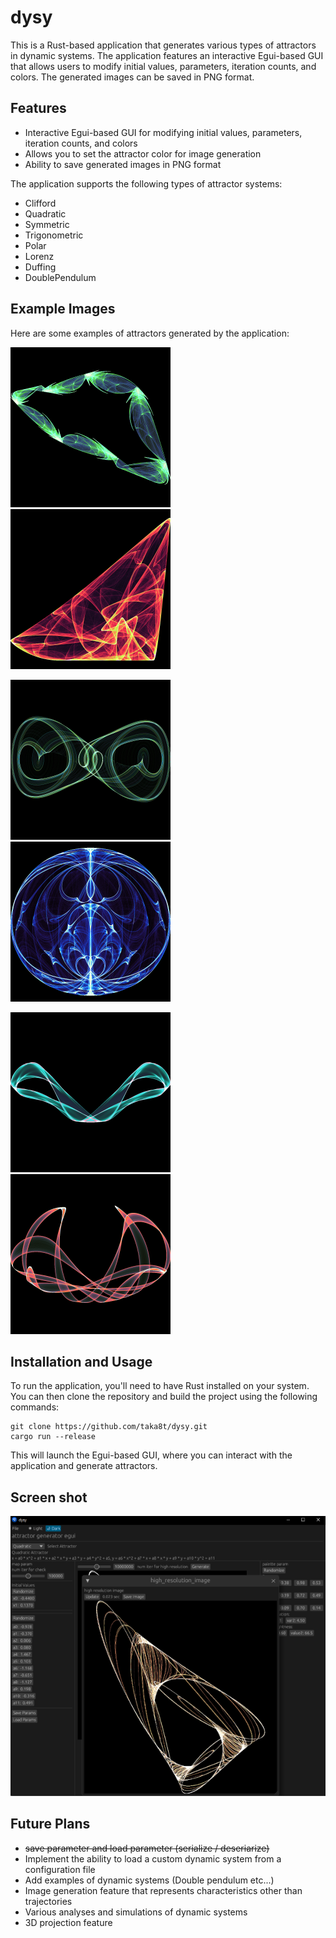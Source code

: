 # dysy

This is a Rust-based application that generates various types of attractors in dynamic systems. The application features an interactive Egui-based GUI that allows users to modify initial values, parameters, iteration counts, and colors. The generated images can be saved in PNG format.

## Features

- Interactive Egui-based GUI for modifying initial values, parameters, iteration counts, and colors
- Allows you to set the attractor color for image generation
- Ability to save generated images in PNG format

The application supports the following types of attractor systems:

- Clifford
- Quadratic
- Symmetric
- Trigonometric
- Polar
- Lorenz
- Duffing
- DoublePendulum

## Example Images

Here are some examples of attractors generated by the application:

![Quadratic Attractor](images/Quadratic_Attractor.png) ![Clifford Attractor](images/Clifford_Attractor.png)

![Duffing Attractor](images/Duffing_Attractor.png) ![Symmetric Attractor](images/Symmetric_Attractor.png)

![DoublePendulum](images/DoublePendulum.png) ![DoublePendulum2](images/DoublePendulum2.png)

## Installation and Usage

To run the application, you&#x27;ll need to have Rust installed on your system. You can then clone the repository and build the project using the following commands:

```
git clone https://github.com/taka8t/dysy.git
cargo run --release
```

This will launch the Egui-based GUI, where you can interact with the application and generate attractors.

## Screen shot 

![Screen Shot](images/screenshot.png)

## Future Plans

- ~~save parameter and load parameter (serialize / deseriarize)~~
- Implement the ability to load a custom dynamic system from a configuration file
- Add examples of dynamic systems (Double pendulum etc...)
- Image generation feature that represents characteristics other than trajectories
- Various analyses and simulations of dynamic systems
- 3D projection feature
